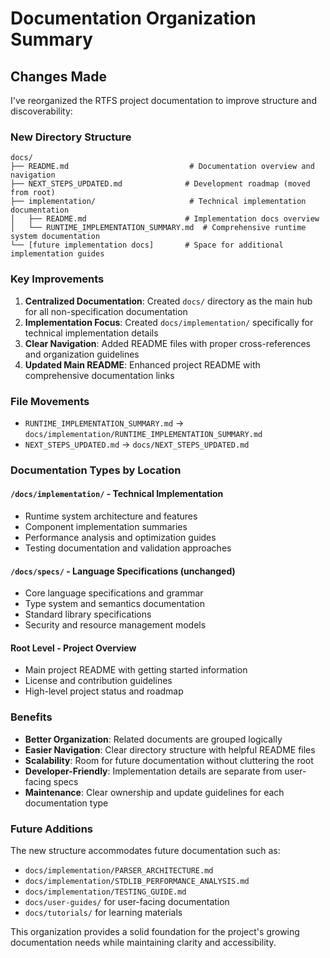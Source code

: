 # Documentation Organization Summary

## Changes Made

I've reorganized the RTFS project documentation to improve structure and discoverability:

### New Directory Structure

```
docs/
├── README.md                           # Documentation overview and navigation
├── NEXT_STEPS_UPDATED.md              # Development roadmap (moved from root)
├── implementation/                     # Technical implementation documentation
│   ├── README.md                      # Implementation docs overview
│   └── RUNTIME_IMPLEMENTATION_SUMMARY.md  # Comprehensive runtime system documentation
└── [future implementation docs]       # Space for additional implementation guides
```

### Key Improvements

1. **Centralized Documentation**: Created `docs/` directory as the main hub for all non-specification documentation
2. **Implementation Focus**: Created `docs/implementation/` specifically for technical implementation details
3. **Clear Navigation**: Added README files with proper cross-references and organization guidelines
4. **Updated Main README**: Enhanced project README with comprehensive documentation links

### File Movements

- `RUNTIME_IMPLEMENTATION_SUMMARY.md` → `docs/implementation/RUNTIME_IMPLEMENTATION_SUMMARY.md`
- `NEXT_STEPS_UPDATED.md` → `docs/NEXT_STEPS_UPDATED.md`

### Documentation Types by Location

#### `/docs/implementation/` - Technical Implementation
- Runtime system architecture and features
- Component implementation summaries
- Performance analysis and optimization guides
- Testing documentation and validation approaches

#### `/docs/specs/` - Language Specifications (unchanged)
- Core language specifications and grammar
- Type system and semantics documentation
- Standard library specifications
- Security and resource management models

#### Root Level - Project Overview
- Main project README with getting started information
- License and contribution guidelines
- High-level project status and roadmap

### Benefits

- **Better Organization**: Related documents are grouped logically
- **Easier Navigation**: Clear directory structure with helpful README files
- **Scalability**: Room for future documentation without cluttering the root
- **Developer-Friendly**: Implementation details are separate from user-facing specs
- **Maintenance**: Clear ownership and update guidelines for each documentation type

### Future Additions

The new structure accommodates future documentation such as:
- `docs/implementation/PARSER_ARCHITECTURE.md`
- `docs/implementation/STDLIB_PERFORMANCE_ANALYSIS.md`
- `docs/implementation/TESTING_GUIDE.md`
- `docs/user-guides/` for user-facing documentation
- `docs/tutorials/` for learning materials

This organization provides a solid foundation for the project's growing documentation needs while maintaining clarity and accessibility.
